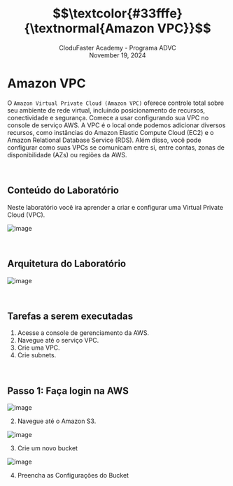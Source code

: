 <h1 align="center"> $$\textcolor{#33fffe}{\textnormal{Amazon VPC}}$$ </h1>
<p align="center">CloduFaster Academy - Programa ADVC<br>
November 19, 2024</p>

<h1>Amazon VPC</h1>
<p>O <code>Amazon Virtual Private Cloud (Amazon VPC)</code> oferece controle total sobre seu ambiente de rede virtual, incluindo posicionamento de recursos, conectividade e segurança. Comece a usar configurando sua VPC no console de serviço AWS. A VPC é o local onde podemos adicionar diversos recursos, como instâncias do Amazon Elastic Compute Cloud (EC2) e o Amazon Relational Database Service (RDS). Além disso, você pode configurar como suas VPCs se comunicam entre si, entre contas, zonas de disponibilidade (AZs) ou regiões da AWS.</p>
<br>

<h2>Conteúdo do Laboratório</h2>
<p>Neste laboratório você ira aprender a criar e configurar uma Virtual Private Cloud (VPC).</p>

![image](https://github.com/user-attachments/assets/31354de0-a940-4a0c-a1b3-9dff8c13e95d)

<br>
<h2>Arquitetura do Laboratório</h2>

![image](https://github.com/user-attachments/assets/ac54e633-8806-4b69-95b1-4482cc52e15d)

<br>
<h2>Tarefas a serem executadas</h2>

1. Acesse a console de gerenciamento da AWS.
2. Navegue até o serviço VPC.
3. Crie uma VPC.
4. Crie subnets.

<br>
<h2>Passo 1: Faça login na AWS</h2>


![image](https://github.com/user-attachments/assets/1d695c60-de1f-4ef4-b8bb-a06432c3d916)

2. Navegue até o Amazon S3.

![image](https://github.com/user-attachments/assets/471abf55-a774-4f2e-bf05-e75abc54d2d6)

3. Crie um novo bucket

![image](https://github.com/user-attachments/assets/bd809f4b-5001-4ee5-a3bb-59b3d5fa9ffd)

4. Preencha as Configurações do Bucket
